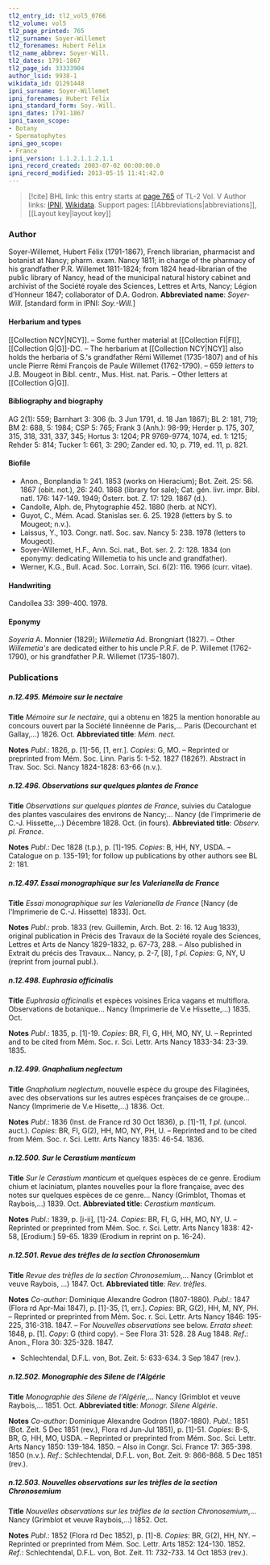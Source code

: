 ```yaml
---
tl2_entry_id: tl2_vol5_0766
tl2_volume: vol5
tl2_page_printed: 765
tl2_surname: Soyer-Willemet
tl2_forenames: Hubert Félix
tl2_name_abbrev: Soyer-Will.
tl2_dates: 1791-1867
tl2_page_id: 33333904
author_lsid: 9938-1
wikidata_id: Q1291448
ipni_surname: Soyer-Willemet
ipni_forenames: Hubert Félix
ipni_standard_form: Soy.-Will.
ipni_dates: 1791-1867
ipni_taxon_scope: 
- Botany
- Spermatophytes
ipni_geo_scope: 
- France
ipni_version: 1.1.2.1.1.2.1.1
ipni_record_created: 2003-07-02 00:00:00.0
ipni_record_modified: 2013-05-15 11:41:42.0
---
```


> [!cite] BHL link: this entry starts at [page 765](https://www.biodiversitylibrary.org/page/33333904) of TL-2 Vol. V
> Author links: [IPNI](https://www.ipni.org/a/9938-1), [Wikidata](https://www.wikidata.org/wiki/Q1291448). Support pages: [[Abbreviations|abbreviations]], [[Layout key|layout key]]

### Author

Soyer-Willemet, Hubert Félix (1791-1867), French librarian, pharmacist and botanist at Nancy; pharm. exam. Nancy 1811; in charge of the pharmacy of his grandfather P.R. Willemet 1811-1824; from 1824 head-librarian of the public library of Nancy, head of the municipal natural history cabinet and archivist of the Société royale des Sciences, Lettres et Arts, Nancy; Légion d'Honneur 1847; collaborator of D.A. Godron. 
**Abbreviated name**: *Soyer-Will.* \[standard form in IPNI: *Soy.-Will.*\]

#### Herbarium and types

[[Collection NCY|NCY]]. – Some further material at [[Collection FI|FI]], [[Collection G|G]]-DC. – The herbarium at [[Collection NCY|NCY]] also holds the herbaria of S.'s grandfather Rémi Willemet (1735-1807) and of his uncle Pierre Rémi François de Paule Willemet (1762-1790). – 659 *letters* to J.B. Mougeot in Bibl. centr., Mus. Hist. nat. Paris. – Other letters at [[Collection G|G]].

#### Bibliography and biography

AG 2(1): 559; Barnhart 3: 306 (b. 3 Jun 1791, d. 18 Jan 1867); BL 2: 181, 719; BM 2: 688, 5: 1984; CSP 5: 765; Frank 3 (Anh.): 98-99; Herder p. 175, 307, 315, 318, 331, 337, 345; Hortus 3: 1204; PR 9769-9774, 1074, ed. 1: 1215; Rehder 5: 814; Tucker 1: 661, 3: 290; Zander ed. 10, p. 719, ed. 11, p. 821.

#### Biofile

- Anon., Bonplandia 1: 241. 1853 (works on Hieracium); Bot. Zeit. 25: 56. 1867 (obit. not.), 26: 240. 1868 (library for sale); Cat. gén. livr. impr. Bibl. natl. 176: 147-149. 1949; Österr. bot. Z. 17: 129. 1867 (d.).
- Candolle, Alph. de, Phytographie 452. 1880 (herb. at NCY).
- Guyot, C., Mém. Acad. Stanislas ser. 6. 25. 1928 (letters by S. to Mougeot; n.v.).
- Laissus, Y., 103. Congr. natl. Soc. sav. Nancy 5: 238. 1978 (letters to Mougeot).
- Soyer-Willemet, H.F., Ann. Sci. nat., Bot. ser. 2. 2: 128. 1834 (on eponymy: dedicating Willemetia to his uncle and grandfather).
- Werner, K.G., Bull. Acad. Soc. Lorrain, Sci. 6(2): 116. 1966 (curr. vitae).

#### Handwriting

Candollea 33: 399-400. 1978.

#### Eponymy

*Soyeria* A. Monnier (1829); *Willemetia* Ad. Brongniart (1827). – Other *Willemetia's* are dedicated either to his uncle P.R.F. de P. Willemet (1762-1790), or his grandfather P.R. Willemet (1735-1807).

### Publications

##### n.12.495. Mémoire sur le nectaire

**Title**
*Mémoire sur le nectaire*, qui a obtenu en 1825 la mention honorable au concours ouvert par la Société linnéenne de Paris,... Paris (Decourchant et Gallay,...) 1826. Oct.
**Abbreviated title**: *Mém. nect.*

**Notes**
*Publ*.: 1826, p. \[1\]-56, \[1, err.\]. *Copies*: G, MO. – Reprinted or preprinted from Mém. Soc. Linn. Paris 5: 1-52. 1827 (1826?). Abstract in Trav. Soc. Sci. Nancy 1824-1828: 63-66 (n.v.).

##### n.12.496. Observations sur quelques plantes de France

**Title**
*Observations sur quelques plantes de France*, suivies du Catalogue des plantes vasculaires des environs de Nancy;... Nancy (de l'imprimerie de C.-J. Hissette,...) Décembre 1828. Oct. (in fours).
**Abbreviated title**: *Observ. pl. France*.

**Notes**
*Publ*.: Dec 1828 (t.p.), p. \[1\]-195. *Copies*: B, HH, NY, USDA. – Catalogue on p. 135-191; for follow up publications by other authors see BL 2: 181.

##### n.12.497. Essai monographique sur les Valerianella de France

**Title**
*Essai monographique sur les Valerianella de France* \[Nancy (de l'Imprimerie de C.-J. Hissette) 1833\]. Oct.

**Notes**
*Publ*.: prob. 1833 (rev. Guillemin, Arch. Bot. 2: 16. 12 Aug 1833), original publication in Précis des Travaux de la Société royale des Sciences, Lettres et Arts de Nancy 1829-1832, p. 67-73, 288. – Also published in Extrait du précis des Travaux... Nancy, p. 2-7, \[8\], *1 pl. Copies*: G, NY, U (reprint from journal publ.).

##### n.12.498. Euphrasia officinalis

**Title**
*Euphrasia officinalis* et espèces voisines Erica vagans et multiflora. Observations de botanique... Nancy (Imprimerie de V.e Hissette,...) 1835. Oct.

**Notes**
*Publ*.: 1835, p. \[1\]-19. *Copies*: BR, FI, G, HH, MO, NY, U. – Reprinted and to be cited from Mém. Soc. r. Sci. Lettr. Arts Nancy 1833-34: 23-39. 1835.

##### n.12.499. Gnaphalium neglectum

**Title**
*Gnaphalium neglectum*, nouvelle espèce du groupe des Filaginées, avec des observations sur les autres espèces françaises de ce groupe... Nancy (Imprimerie de V.e Hisette,...) 1836. Oct.

**Notes**
*Publ*.: 1836 (Inst. de France rd 30 Oct 1836), p. \[1\]-11, *1 pl*. (uncol. auct.). *Copies*: BR, FI, G(2), HH, MO, NY, PH, U. – Reprinted and to be cited from Mém. Soc. r. Sci. Lettr. Arts Nancy 1835: 46-54. 1836.

##### n.12.500. Sur le Cerastium manticum

**Title**
*Sur le Cerastium manticum* et quelques espèces de ce genre. Erodium chium et laciniatum, plantes nouvelles pour la flore française, avec des notes sur quelques espèces de ce genre... Nancy (Grimblot, Thomas et Raybois,...) 1839. Oct.
**Abbreviated title**: *Cerastium manticum*.

**Notes**
*Publ*.: 1839, p. \[i-ii\], \[1\]-24. *Copies*: BR, FI, G, HH, MO, NY, U. – Reprinted or preprinted from Mém. Soc. r. Sci. Lettr. Arts Nancy 1838: 42-58, \[Erodium:\] 59-65. 1839 (Erodium in reprint on p. 16-24).

##### n.12.501. Revue des trèfles de la section Chronosemium

**Title**
*Revue des trèfles de la section Chronosemium*,... Nancy (Grimblot et veuve Raybois, ...) 1847. Oct.
**Abbreviated title**: *Rev. trèfles*.

**Notes**
*Co-author*: Dominique Alexandre Godron (1807-1880).
*Publ*.: 1847 (Flora rd Apr-Mai 1847), p. \[1\]-35, \[1, err.\]. *Copies*: BR, G(2), HH, M, NY, PH. – Reprinted or preprinted from Mém. Soc. r. Sci. Lettr. Arts Nancy 1846: 195-225, 316-318. 1847. – For *Nouvelles observations* see below.
*Errata sheet*: 1848, p. \[1\]. *Copy*: G (third copy). – See Flora 31: 528. 28 Aug 1848.
*Ref*.: Anon., Flora 30: 325-328. 1847.
- Schlechtendal, D.F.L. von, Bot. Zeit. 5: 633-634. 3 Sep 1847 (rev.).

##### n.12.502. Monographie des Silene de l'Algérie

**Title**
*Monographie des Silene de l'Algérie*,... Nancy (Grimblot et veuve Raybois,... 1851. Oct.
**Abbreviated title**: *Monogr. Silene Algérie*.

**Notes**
*Co-author*: Dominique Alexandre Godron (1807-1880).
*Publ*.: 1851 (Bot. Zeit. 5 Dec 1851 (rev.), Flora rd Jun-Jul 1851), p. \[1\]-51. *Copies*: B-S, BR, G, HH, MO, USDA. – Reprinted or preprinted from Mém. Soc. Sci. Lettr. Arts Nancy 1850: 139-184. 1850. – Also in Congr. Sci. France 17: 365-398. 1850 (n.v.).
*Ref*.: Schlechtendal, D.F.L. von, Bot. Zeit. 9: 866-868. 5 Dec 1851 (rev.).

##### n.12.503. Nouvelles observations sur les trèfles de la section Chronosemium

**Title**
*Nouvelles observations sur les trèfles de la section Chronosemium*,... Nancy (Grimblot et veuve Raybois,...) 1852. Oct.

**Notes**
*Publ*.: 1852 (Flora rd Dec 1852), p. \[1\]-8. *Copies*: BR, G(2), HH, NY. – Reprinted or preprinted from Mém. Soc. Lettr. Arts 1852: 124-130. 1852.
*Ref*.: Schlechtendal, D.F.L. von, Bot. Zeit. 11: 732-733. 14 Oct 1853 (rev.).

